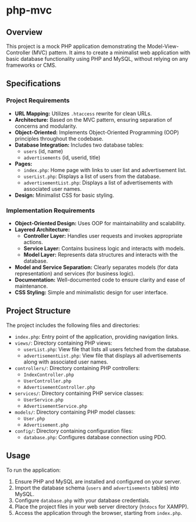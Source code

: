 # php-mvc

## Overview

This project is a mock PHP application demonstrating the Model-View-Controller (MVC) pattern. It aims to create a minimalist web application with basic database functionality using PHP and MySQL, without relying on any frameworks or CMS.

## Specifications

### Project Requirements

- **URL Mapping:** Utilizes `.htaccess` rewrite for clean URLs.
- **Architecture:** Based on the MVC pattern, ensuring separation of concerns and modularity.
- **Object-Oriented:** Implements Object-Oriented Programming (OOP) principles throughout the codebase.
- **Database Integration:** Includes two database tables:
    - `users` (id, name)
    - `advertisements` (id, userid, title)
- **Pages:**
    - `index.php`: Home page with links to user list and advertisement list.
    - `userList.php`: Displays a list of users from the database.
    - `advertisementList.php`: Displays a list of advertisements with associated user names.
- **Design:** Minimalist CSS for basic styling.

### Implementation Requirements

- **Object-Oriented Design:** Uses OOP for maintainability and scalability.
- **Layered Architecture:**
    - **Controller Layer:** Handles user requests and invokes appropriate actions.
    - **Service Layer:** Contains business logic and interacts with models.
    - **Model Layer:** Represents data structures and interacts with the database.
- **Model and Service Separation:** Clearly separates models (for data representation) and services (for business logic).
- **Documentation:** Well-documented code to ensure clarity and ease of maintenance.
- **CSS Styling:** Simple and minimalistic design for user interface.

## Project Structure

The project includes the following files and directories:

- `index.php`: Entry point of the application, providing navigation links.
- `views/`: Directory containing PHP views:
  - `userList.php`: View file that lists all users fetched from the database.
  - `advertisementList.php`: View file that displays all advertisements along with associated user names.
- `controllers/`: Directory containing PHP controllers:
    - `IndexController.php`
    - `UserController.php`
    - `AdvertisementController.php`
- `services/`: Directory containing PHP service classes:
    - `UserService.php`
    - `AdvertisementService.php`
- `models/`: Directory containing PHP model classes:
    - `User.php`
    - `Advertisement.php`
- `config/`: Directory containing configuration files:
    - `database.php`: Configures database connection using PDO.

## Usage

To run the application:

1. Ensure PHP and MySQL are installed and configured on your server.
2. Import the database schema (`users` and `advertisements` tables) into MySQL.
3. Configure `database.php` with your database credentials.
4. Place the project files in your web server directory (`htdocs` for XAMPP).
5. Access the application through the browser, starting from `index.php`.